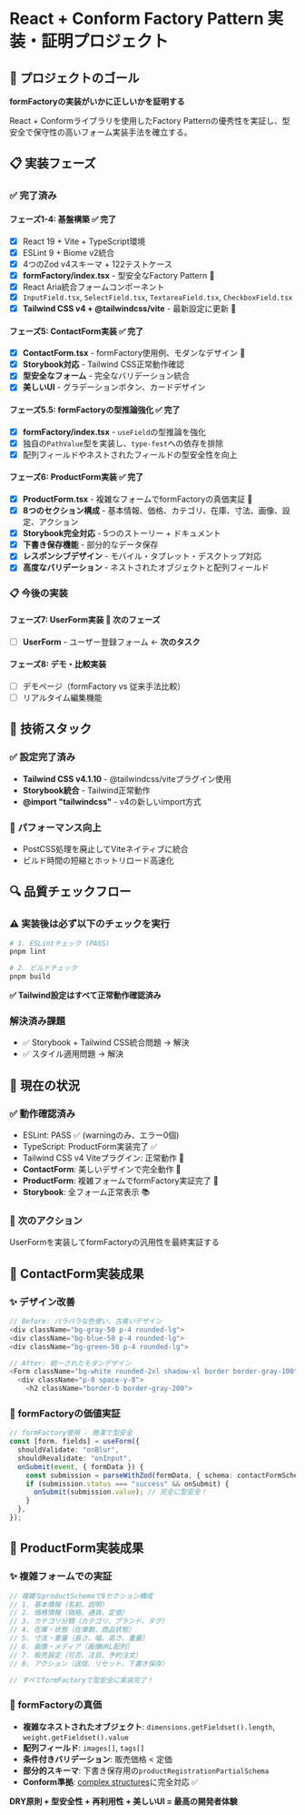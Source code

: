 # React + Conform Factory Pattern 実装・証明プロジェクト

## 🎯 プロジェクトのゴール

**formFactoryの実装がいかに正しいかを証明する**

React + Conformライブラリを使用したFactory Patternの優秀性を実証し、型安全で保守性の高いフォーム実装手法を確立する。

## 📋 実装フェーズ

### ✅ **完了済み**

#### フェーズ1-4: 基盤構築 ✅ **完了**
- [x] React 19 + Vite + TypeScript環境
- [x] ESLint 9 + Biome v2統合
- [x] 4つのZod v4スキーマ + 122テストケース
- [x] **formFactory/index.tsx** - 型安全なFactory Pattern 🌟
- [x] React Aria統合フォームコンポーネント
- [x] `InputField.tsx`, `SelectField.tsx`, `TextareaField.tsx`, `CheckboxField.tsx`
- [x] **Tailwind CSS v4 + @tailwindcss/vite** - 最新設定に更新 🚀

#### フェーズ5: ContactForm実装 ✅ **完了**
- [x] **ContactForm.tsx** - formFactory使用例、モダンなデザイン 🎨
- [x] **Storybook対応** - Tailwind CSS正常動作確認
- [x] **型安全なフォーム** - 完全なバリデーション統合
- [x] **美しいUI** - グラデーションボタン、カードデザイン

#### フェーズ5.5: formFactoryの型推論強化 ✅ **完了**
- [x] **formFactory/index.tsx** - `useField`の型推論を強化
- [x] 独自の`PathValue`型を実装し、`type-fest`への依存を排除
- [x] 配列フィールドやネストされたフィールドの型安全性を向上

#### フェーズ6: ProductForm実装 ✅ **完了**
- [x] **ProductForm.tsx** - 複雑なフォームでformFactoryの真価実証 🚀
- [x] **8つのセクション構成** - 基本情報、価格、カテゴリ、在庫、寸法、画像、設定、アクション
- [x] **Storybook完全対応** - 5つのストーリー + ドキュメント
- [x] **下書き保存機能** - 部分的なデータ保存
- [x] **レスポンシブデザイン** - モバイル・タブレット・デスクトップ対応
- [x] **高度なバリデーション** - ネストされたオブジェクトと配列フィールド

### 📋 **今後の実装**

#### フェーズ7: UserForm実装 🚧 **次のフェーズ**
- [ ] **UserForm** - ユーザー登録フォーム ← **次のタスク**

#### フェーズ8: デモ・比較実装
- [ ] デモページ（formFactory vs 従来手法比較）
- [ ] リアルタイム編集機能

## 🔧 **技術スタック**

### ✅ **設定完了済み**
- **Tailwind CSS v4.1.10** - @tailwindcss/viteプラグイン使用
- **Storybook統合** - Tailwind正常動作
- **@import "tailwindcss"** - v4の新しいimport方式

### 🚀 **パフォーマンス向上**
- PostCSS処理を廃止してViteネイティブに統合
- ビルド時間の短縮とホットリロード高速化

## 🔍 **品質チェックフロー**

### **⚠️ 実装後は必ず以下のチェックを実行**

```bash
# 1. ESLintチェック (PASS)
pnpm lint

# 2. ビルドチェック  
pnpm build
```

**✅ Tailwind設定はすべて正常動作確認済み**

### **解決済み課題**
- ✅ Storybook + Tailwind CSS統合問題 → 解決
- ✅ スタイル適用問題 → 解決

## 💼 **現在の状況**

### ✅ **動作確認済み**
- ESLint: PASS ✅ (warningのみ、エラー0個)
- TypeScript: ProductForm実装完了 ✅
- Tailwind CSS v4 Viteプラグイン: 正常動作 🚀
- **ContactForm**: 美しいデザインで完全動作 🎨
- **ProductForm**: 複雑フォームでformFactory実証完了 🎯
- **Storybook**: 全フォーム正常表示 📚

### 🎯 **次のアクション**
UserFormを実装してformFactoryの汎用性を最終実証する

## 🎨 **ContactForm実装成果**

### ✨ **デザイン改善**
```typescript
// Before: バラバラな色使い、古臭いデザイン
<div className="bg-gray-50 p-4 rounded-lg">
<div className="bg-blue-50 p-4 rounded-lg">
<div className="bg-green-50 p-4 rounded-lg">

// After: 統一されたモダンデザイン
<Form className="bg-white rounded-2xl shadow-xl border border-gray-100">
  <div className="p-8 space-y-8">
    <h2 className="border-b border-gray-200">
```

### 🚀 **formFactoryの価値実証**

```typescript
// formFactory使用 - 簡潔で型安全
const [form, fields] = useForm({
  shouldValidate: "onBlur",
  shouldRevalidate: "onInput",
  onSubmit(event, { formData }) {
    const submission = parseWithZod(formData, { schema: contactFormSchema });
    if (submission.status === "success" && onSubmit) {
      onSubmit(submission.value); // 完全に型安全！
    }
  },
});
```

## 🎯 **ProductForm実装成果**

### ✨ **複雑フォームでの実証**
```typescript
// 複雑なproductSchemaで8セクション構成
// 1. 基本情報（名前、説明）
// 2. 価格情報（価格、通貨、定価）  
// 3. カテゴリ分類（カテゴリ、ブランド、タグ）
// 4. 在庫・状態（在庫数、商品状態）
// 5. 寸法・重量（長さ、幅、高さ、重量）
// 6. 画像・メディア（画像URL配列）
// 7. 販売設定（可否、注目、予約注文）
// 8. アクション（送信、リセット、下書き保存）

// すべてformFactoryで型安全に実装完了！
```

### 🌟 **formFactoryの真価**
- **複雑なネストされたオブジェクト**: `dimensions.getFieldset().length`, `weight.getFieldset().value`
- **配列フィールド**: `images[]`, `tags[]` 
- **条件付きバリデーション**: 販売価格 < 定価
- **部分的スキーマ**: 下書き保存用の`productRegistrationPartialSchema`
- **Conform準拠**: [complex structures](https://conform.guide/complex-structures)に完全対応 ✅

**DRY原則 + 型安全性 + 再利用性 + 美しいUI = 最高の開発者体験**

